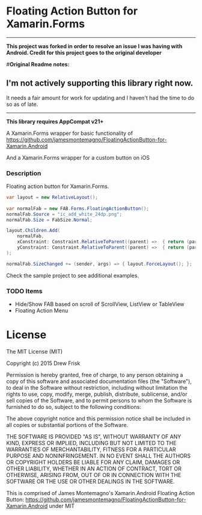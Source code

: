 # Floating Action Button for Xamarin.Forms

 - - - -
**This project was forked in order to resolve an issue I was having with Android. Credit for this project goes to the original developer**

#**************Original Readme notes:**************
## I'm not actively supporting this library right now. 

It needs a fair amount for work for updating and I haven't had the time to do so as of late.

 - - - -

**This library requires AppCompat v21+**

A Xamarin.Forms wrapper for basic functionality of https://github.com/jamesmontemagno/FloatingActionButton-for-Xamarin.Android

And a Xamarin.Forms wrapper for a custom button on iOS

### Description

Floating action button for Xamarin.Forms.

```csharp
var layout = new RelativeLayout();
            
var normalFab = new FAB.Forms.FloatingActionButton();
normalFab.Source = "ic_add_white_24dp.png";
normalFab.Size = FabSize.Normal;

layout.Children.Add(
    normalFab,
    xConstraint: Constraint.RelativeToParent((parent) =>  { return (parent.Width - normalFab.Width) - 16; }),
    yConstraint: Constraint.RelativeToParent((parent) =>  { return (parent.Height - normalFab.Height) - 16; })
);

normalFab.SizeChanged += (sender, args) => { layout.ForceLayout(); };
```

Check the sample project to see additional examples.

### TODO Items

* Hide/Show FAB based on scroll of ScrollView, ListView or TableView
* Floating Action Menu


# License

The MIT License (MIT)

Copyright (c) 2015 Drew Frisk

Permission is hereby granted, free of charge, to any person obtaining a copy of this software and associated documentation files (the "Software"), to deal in the Software without restriction, including without limitation the rights to use, copy, modify, merge, publish, distribute, sublicense, and/or sell copies of the Software, and to permit persons to whom the Software is furnished to do so, subject to the following conditions:

The above copyright notice and this permission notice shall be included in all copies or substantial portions of the Software.

THE SOFTWARE IS PROVIDED "AS IS", WITHOUT WARRANTY OF ANY KIND, EXPRESS OR IMPLIED, INCLUDING BUT NOT LIMITED TO THE WARRANTIES OF MERCHANTABILITY, FITNESS FOR A PARTICULAR PURPOSE AND NONINFRINGEMENT. IN NO EVENT SHALL THE AUTHORS OR COPYRIGHT HOLDERS BE LIABLE FOR ANY CLAIM, DAMAGES OR OTHER LIABILITY, WHETHER IN AN ACTION OF CONTRACT, TORT OR OTHERWISE, ARISING FROM, OUT OF OR IN CONNECTION WITH THE SOFTWARE OR THE USE OR OTHER DEALINGS IN THE SOFTWARE.


This is comprised of James Montemagno's Xamarin.Android Floating Action Button: https://github.com/jamesmontemagno/FloatingActionButton-for-Xamarin.Android under MIT
